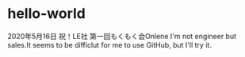 # hello-world
2020年5月16日 祝！LE社 第一回もくもく会Onlene
I'm not engineer but sales.It seems to be difficlut for me to use GitHub, but I'll try it.
